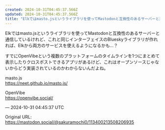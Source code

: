 ```yaml
---
created: 2024-10-31T04:45:37.566Z
updated: 2024-10-31T04:45:37.566Z
title: "Elkではmasto.jsというライブラリを使ってMastodonと互換性のあるサーバーと通信しているけれど、これと同じインターフェイスのBlueskyライブラ[...]"
---
```


<p>Elkではmasto.jsというライブラリを使ってMastodonと互換性のあるサーバーと通信しているけれど、これと同じインターフェイスのBlueskyライブラリが作れれば、Elkから両方のサービスを使えるようになるかも…？</p><p>すでにOpenVibeという複数のプラットフォームのタイムラインを1つにまとめて表示したりクロスポストできるアプリがあるけど、これはオープンソースじゃないからどう実装されているのかわからないんだよね。</p><p>masto.js<br /><a href="https://neet.github.io/masto.js/" target="_blank" rel="nofollow noopener noreferrer" translate="no"><span class="invisible">https://</span><span class="">neet.github.io/masto.js/</span><span class="invisible"></span></a></p><p>OpenVibe<br /><a href="https://openvibe.social/" target="_blank" rel="nofollow noopener noreferrer" translate="no"><span class="invisible">https://</span><span class="">openvibe.social/</span><span class="invisible"></span></a></p>

&mdash; 2024-10-31 04:45:37 UTC

Original URL: https://mastodon.social/@sakuramochi0/113400213508206935
